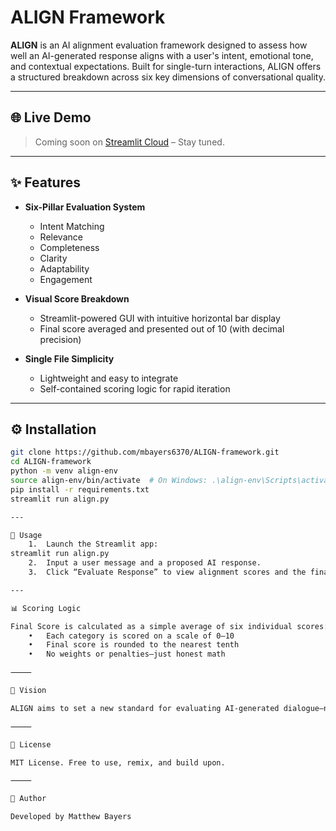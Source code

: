 # ALIGN Framework

**ALIGN** is an AI alignment evaluation framework designed to assess how well an AI-generated response aligns with a user's intent, emotional tone, and contextual expectations. Built for single-turn interactions, ALIGN offers a structured breakdown across six key dimensions of conversational quality.

---

## 🌐 Live Demo

> Coming soon on [Streamlit Cloud](#) – Stay tuned.

---

## ✨ Features

- **Six-Pillar Evaluation System**
  - Intent Matching
  - Relevance
  - Completeness
  - Clarity
  - Adaptability
  - Engagement

- **Visual Score Breakdown**
  - Streamlit-powered GUI with intuitive horizontal bar display
  - Final score averaged and presented out of 10 (with decimal precision)

- **Single File Simplicity**
  - Lightweight and easy to integrate
  - Self-contained scoring logic for rapid iteration

---

## ⚙️ Installation

```bash
git clone https://github.com/mbayers6370/ALIGN-framework.git
cd ALIGN-framework
python -m venv align-env
source align-env/bin/activate  # On Windows: .\align-env\Scripts\activate
pip install -r requirements.txt
streamlit run align.py

---

🚀 Usage
	1.	Launch the Streamlit app:
streamlit run align.py
	2.	Input a user message and a proposed AI response.
	3.	Click “Evaluate Response” to view alignment scores and the final score.

---

📊 Scoring Logic

Final Score is calculated as a simple average of six individual scores:
	•	Each category is scored on a scale of 0–10
	•	Final score is rounded to the nearest tenth
	•	No weights or penalties—just honest math

⸻

🧠 Vision

ALIGN aims to set a new standard for evaluating AI-generated dialogue—not just by fluency, but by empathy, relevance, and intent. It’s a first step toward emotionally intelligent AI evaluation.

⸻

📄 License

MIT License. Free to use, remix, and build upon.

⸻

🙌 Author

Developed by Matthew Bayers

